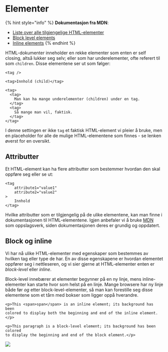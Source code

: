 # Elementer

{% hint style="info" %}
**Dokumentasjon fra MDN**:

* [Liste over alle tilgjengelige HTML-elementer](https://developer.mozilla.org/en/docs/Web/HTML/Element)
* [Block level elements](https://developer.mozilla.org/en-US/docs/Web/HTML/Block-level_elements)
* [Inline elements](https://developer.mozilla.org/en-US/docs/Web/HTML/Inline_elements)
{% endhint %}

HTML-dokumenter inneholder en rekke elementer som enten er self closing, altså lukker seg selv; eller som har underelementer, ofte referert til som `children`. Disse elementene ser ut som følger:

```markup
<tag />

<tag>Innhold (child)</tag>

<tag>
  <tag>
    Man kan ha mange underelementer (children) under en tag.
  </tag>
  <tag>
    Så mange man vil, faktisk.
  </tag>
</tag>
```

I denne settingen er ikke `tag` et faktisk HTML-element vi pleier å bruke, men en placeholder for alle de mulige HTML-elementene som finnes - se lenken øverst for en oversikt.

## Attributter

Et HTML-element kan ha flere attributter som bestemmer hvordan den skal oppføre seg eller se ut:

```markup
<tag
    attribute1="value1"
    attribute2="value2"
>
    Innhold
</tag>
```

Hvilke attributter som er tilgjengelig på de ulike elementene, kan man finne i dokumentasjonen til HTML-elementene. Igjen anbefaler vi å bruke [MDN](https://developer.mozilla.org/en-US/) som oppslagsverk, siden dokumentasjonen deres er grundig og oppdatert.

## Block og inline

Vi har nå ulike HTML-elementer med egenskaper som bestemmes av hvilken tag eller type de har. En av disse egenskapene er hvordan elementet oppfører seg i nettleseren, og vi sier gjerne at HTML-elementer enten er _block-level_ eller _inline_.

Block-level innebærer at elementer begynner på en ny linje, mens inline-elementer kan starte hvor som helst på en linje. Mange browsere har ny linje både før _og_ etter block-level-elementer, så man kan forestille seg disse elementene som et tårn med bokser som ligger oppå hverandre.

```markup
<p>This <span>span</span> is an inline element; its background has been 
colored to display both the beginning and end of the inline element.</p>

<p>This paragraph is a block-level element; its background has been colored 
to display the beginning and end of the block element.</p>
```

![](../.gitbook/assets/block-inline-element.png)



